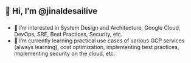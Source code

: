 ## 👋 Hi, I’m @jinaldesailive

###

- 👀 I’m interested in System Design and Architecture, Google Cloud, DevOps, SRE, Best Practices, Security, etc.
- 🌱 I’m currently learning practical use cases of various GCP services (always learning), cost optimization, implementing best practices, implementing security on the cloud, etc. 